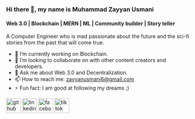 ### Hi there 👋, my name is Muhammad Zayyan Usmani
#### Web 3.0 | Blockchain | MERN | ML | Community builder | Story teller
A Computer Engineer who is mad passionate about the future and the sci-fi stories from the past that will come true. 

- 🔭 I’m currently working on Blockchain.
- 👯 I’m looking to collaborate on with other content creators and developers. 
- 💬 Ask me about Web 3.0 and Decentralization.
- 📫 How to reach me: zayyanusmani6@gmail.com 
- ⚡ Fun fact: I am good at following my dreams ;)


[<img src='https://cdn.jsdelivr.net/npm/simple-icons@3.0.1/icons/github.svg' alt='github' height='40'>](https://github.com/https://github.com/zayyanusmani)  [<img src='https://cdn.jsdelivr.net/npm/simple-icons@3.0.1/icons/linkedin.svg' alt='linkedin' height='40'>](https://www.linkedin.com/in/https://www.linkedin.com/in/zayyan-usmani-34275b1a6//)  [<img src='https://cdn.jsdelivr.net/npm/simple-icons@3.0.1/icons/facebook.svg' alt='facebook' height='40'>](https://www.facebook.com/https://www.facebook.com/zayyan.usmani)  [<img src='https://cdn.jsdelivr.net/npm/simple-icons@3.0.1/icons/tiktok.svg' alt='tiktok' height='40'>](https://www.tiktok.com/@zayyanonamission?is_from_webapp=1&sender_device=pc)  

